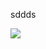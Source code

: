 <p>sddds</p>
<div class="ddict_btn" style="top: 10px; left: 258px;"><img src="chrome-extension://bpggmmljdiliancllaapiggllnkbjocb/logo/48.png"></div>